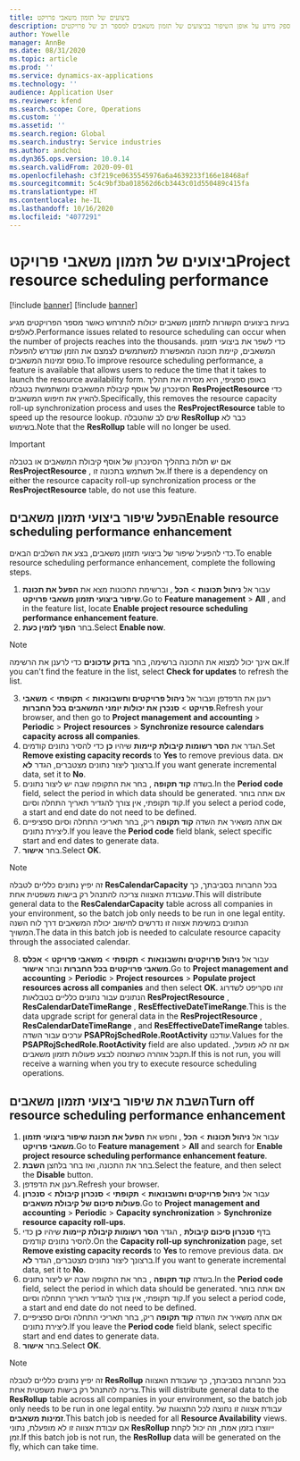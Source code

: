 ```yaml
---
title: ביצועים של תזמון משאבי פרויקט
description: נושא זה מספק מידע על אופן השיפור בביצועים של תזמון משאבים למספר רב של פרויקטים.
author: Yowelle
manager: AnnBe
ms.date: 08/31/2020
ms.topic: article
ms.prod: ''
ms.service: dynamics-ax-applications
ms.technology: ''
audience: Application User
ms.reviewer: kfend
ms.search.scope: Core, Operations
ms.custom: ''
ms.assetid: ''
ms.search.region: Global
ms.search.industry: Service industries
ms.author: andchoi
ms.dyn365.ops.version: 10.0.14
ms.search.validFrom: 2020-09-01
ms.openlocfilehash: c3f219ce0635545976a6a4639233f166e18468af
ms.sourcegitcommit: 5c4c9bf3ba018562d6cb3443c01d550489c415fa
ms.translationtype: HT
ms.contentlocale: he-IL
ms.lasthandoff: 10/16/2020
ms.locfileid: "4077291"
---
```

# <a name="project-resource-scheduling-performance"></a><span data-ttu-id="e6993-103">ביצועים של תזמון משאבי פרויקט</span><span class="sxs-lookup"><span data-stu-id="e6993-103">Project resource scheduling performance</span></span>

[!include [banner](../includes/banner.md)]
[!include [banner](../includes/preview-banner.md)]


<span data-ttu-id="e6993-104">בעיות ביצועים הקשורות לתזמון משאבים יכולות להתרחש כאשר מספר הפרויקטים מגיע לאלפים.</span><span class="sxs-lookup"><span data-stu-id="e6993-104">Performance issues related to resource scheduling can occur when the number of projects reaches into the thousands.</span></span> <span data-ttu-id="e6993-105">כדי לשפר את ביצועי תזמון המשאבים, קיימת תכונה המאפשרת למשתמשים לצמצם את הזמן שנדרש להפעלת טופס זמינות המשאבים.</span><span class="sxs-lookup"><span data-stu-id="e6993-105">To improve resource scheduling performance, a feature is available that allows users to reduce the time that it takes to launch the resource availability form.</span></span> <span data-ttu-id="e6993-106">באופן ספציפי, היא מסירה את תהליך הסינכרון של אוסף קיבולת המשאבים ומשתמשת בטבלה **ResProjectResource** כדי להאיץ את חיפוש המשאבים.</span><span class="sxs-lookup"><span data-stu-id="e6993-106">Specifically, this removes the resource capacity roll-up synchronization process and uses the **ResProjectResource** table to speed up the resource lookup.</span></span> <span data-ttu-id="e6993-107">שים לב שהטבלה **ResRollup** כבר לא בשימוש.</span><span class="sxs-lookup"><span data-stu-id="e6993-107">Note that the **ResRollup** table will no longer be used.</span></span>

> [!IMPORTANT]
> <span data-ttu-id="e6993-108">אם יש תלות בתהליך הסינכרון של אוסף קיבולת המשאבים או בטבלה **ResProjectResource** , אל תשתמש בתכונה זו.</span><span class="sxs-lookup"><span data-stu-id="e6993-108">If there is a dependency on either the resource capacity roll-up synchronization process or the **ResProjectResource** table, do not use this feature.</span></span>

## <a name="enable-resource-scheduling-performance-enhancement"></a><span data-ttu-id="e6993-109">הפעל שיפור ביצועי תזמון משאבים</span><span class="sxs-lookup"><span data-stu-id="e6993-109">Enable resource scheduling performance enhancement</span></span>
<span data-ttu-id="e6993-110">כדי להפעיל שיפור של ביצועי תזמון משאבים, בצע את השלבים הבאים.</span><span class="sxs-lookup"><span data-stu-id="e6993-110">To enable resource scheduling performance enhancement, complete the following steps.</span></span>

1. <span data-ttu-id="e6993-111">עבור אל **ניהול תכונות** > **הכל** , וברשימת התכונות מצא את **הפעל את תכונת שיפור ביצועי תזמון משאבי פרויקט**.</span><span class="sxs-lookup"><span data-stu-id="e6993-111">Go to **Feature management** > **All** , and in the feature list, locate **Enable project resource scheduling performance enhancement feature**.</span></span>
2. <span data-ttu-id="e6993-112">בחר **הפוך לזמין כעת**.</span><span class="sxs-lookup"><span data-stu-id="e6993-112">Select **Enable now**.</span></span>

> [!NOTE]
> <span data-ttu-id="e6993-113">אם אינך יכול למצוא את התכונה ברשימה, בחר **בדוק עדכונים** כדי לרענן את הרשימה.</span><span class="sxs-lookup"><span data-stu-id="e6993-113">If you can't find the feature in the list, select **Check for updates** to refresh the list.</span></span>

3. <span data-ttu-id="e6993-114">רענן את הדפדפן ועבור אל **ניהול פרויקטים וחשבונאות** > **תקופתי** > **משאבי פרויקט** > **סנכרן את יכולות יומני המשאבים בכל החברות**.</span><span class="sxs-lookup"><span data-stu-id="e6993-114">Refresh your browser, and then go to **Project management and accounting** > **Periodic** > **Project resources** > **Synchronize resource calendars capacity across all companies**.</span></span>
4. <span data-ttu-id="e6993-115">הגדר את **הסר רשומות קיבולת קיימות** שיהיו **כן** כדי להסיר נתונים קודמים.</span><span class="sxs-lookup"><span data-stu-id="e6993-115">Set **Remove existing capacity records** to **Yes** to remove previous data.</span></span> <span data-ttu-id="e6993-116">אם ברצונך ליצור נתונים מצטברים, הגדר **לא**.</span><span class="sxs-lookup"><span data-stu-id="e6993-116">If you want generate incremental data, set it to **No**.</span></span>
5. <span data-ttu-id="e6993-117">בשדה **קוד תקופה** , בחר את התקופה שבה יש ליצור נתונים.</span><span class="sxs-lookup"><span data-stu-id="e6993-117">In the **Period code** field, select the period in which data should be generated.</span></span> <span data-ttu-id="e6993-118">אם אתה בוחר קוד תקופתי, אין צורך להגדיר תאריך התחלה וסיום.</span><span class="sxs-lookup"><span data-stu-id="e6993-118">If you select a period code, a start and end date do not need to be defined.</span></span>
6. <span data-ttu-id="e6993-119">אם אתה משאיר את השדה **קוד תקופה** ריק, בחר תאריכי התחלה וסיום ספציפיים ליצירת נתונים.</span><span class="sxs-lookup"><span data-stu-id="e6993-119">If you leave the **Period code** field blank, select specific start and end dates to generate data.</span></span>
7. <span data-ttu-id="e6993-120">בחר **אישור**.</span><span class="sxs-lookup"><span data-stu-id="e6993-120">Select **OK**.</span></span>

 > [!NOTE]
 > <span data-ttu-id="e6993-121">זה יפיץ נתונים כלליים לטבלה **ResCalendarCapacity** בכל החברות בסביבתך, כך שעבודת האצווה צריכה להתנהל רק בישות משפטית אחת.</span><span class="sxs-lookup"><span data-stu-id="e6993-121">This will distribute general data to the **ResCalendarCapacity** table across all companies in your environment, so the batch job only needs to be run in one legal entity.</span></span> <span data-ttu-id="e6993-122">הנתונים במשימת אצווה זו נדרשים לחישוב יכולת המשאבים דרך לוח השנה המשויך.</span><span class="sxs-lookup"><span data-stu-id="e6993-122">The data in this batch job is needed to calculate resource capacity through the associated calendar.</span></span>

8. <span data-ttu-id="e6993-123">עבור אל **ניהול פרויקטים וחשבונאות** > **תקופתי** > **משאבי פרויקט** > **אכלס משאבי פרויקטים בכל החברות** ובחר **אישור**.</span><span class="sxs-lookup"><span data-stu-id="e6993-123">Go to **Project management and accounting** > **Periodic** > **Project resources** > **Populate project resources across all companies** and then select **OK**.</span></span> <span data-ttu-id="e6993-124">זהו סקריפט לשדרוג הנתונים עבור נתונים כלליים בטבלאות **ResProjectResource** , **ResCalendarDateTimeRange** , **ResEffectiveDateTimeRange**.</span><span class="sxs-lookup"><span data-stu-id="e6993-124">This is the data upgrade script for general data in the **ResProjectResource** , **ResCalendarDateTimeRange** , and **ResEffectiveDateTimeRange** tables.</span></span> <span data-ttu-id="e6993-125">ערכים עבור השדה **PSAPRojSchedRole.RootActivity** עודכנו.</span><span class="sxs-lookup"><span data-stu-id="e6993-125">Values for the **PSAPRojSchedRole.RootActivity** field are also updated.</span></span> <span data-ttu-id="e6993-126">אם זה לא מופעל, תקבל אזהרה כשתנסה לבצע פעולות תזמון משאבים.</span><span class="sxs-lookup"><span data-stu-id="e6993-126">If this is not run, you will receive a warning when you try to execute resource scheduling operations.</span></span>
 
## <a name="turn-off-resource-scheduling-performance-enhancement"></a><span data-ttu-id="e6993-127">השבת את שיפור ביצועי תזמון משאבים</span><span class="sxs-lookup"><span data-stu-id="e6993-127">Turn off resource scheduling performance enhancement</span></span>

1. <span data-ttu-id="e6993-128">עבור אל **ניהול תכונות** > **הכל** , וחפש את **הפעל את תכונת שיפור ביצועי תזמון משאבי פרויקט**.</span><span class="sxs-lookup"><span data-stu-id="e6993-128">Go to **Feature management** > **All**  and search for **Enable project resource scheduling performance enhancement feature**.</span></span>
2. <span data-ttu-id="e6993-129">בחר את התכונה, ואז בחר בלחצן **השבת**.</span><span class="sxs-lookup"><span data-stu-id="e6993-129">Select the feature, and then select the **Disable** button.</span></span>
3. <span data-ttu-id="e6993-130">רענן את הדפדפן.</span><span class="sxs-lookup"><span data-stu-id="e6993-130">Refresh your browser.</span></span>
4. <span data-ttu-id="e6993-131">עבור אל **ניהול פרויקטים וחשבונאות** > **תקופתי** > **סנכרון קיבולת** > **סנכרון פעולות סיכום של קיבולת משאבים**.</span><span class="sxs-lookup"><span data-stu-id="e6993-131">Go to **Project management and accounting** > **Periodic** > **Capacity synchronization** > **Synchronize resource capacity roll-ups**.</span></span>
5. <span data-ttu-id="e6993-132">בדף **סנכרון סיכום קיבולת** , הגדר **הסר רשומות קיבולת קיימות** שיהיו **כן** כדי להסיר נתונים קודמים.</span><span class="sxs-lookup"><span data-stu-id="e6993-132">On the **Capacity roll-up synchronization** page, set **Remove existing capacity records** to **Yes** to remove previous data.</span></span> <span data-ttu-id="e6993-133">אם ברצונך ליצור נתונים מצטברים, הגדר **לא**.</span><span class="sxs-lookup"><span data-stu-id="e6993-133">If you want to generate incremental data, set it to **No**.</span></span>
6. <span data-ttu-id="e6993-134">בשדה **קוד תקופה** , בחר את התקופה שבה יש ליצור נתונים.</span><span class="sxs-lookup"><span data-stu-id="e6993-134">In the **Period code** field, select the period in which data should be generated.</span></span> <span data-ttu-id="e6993-135">אם אתה בוחר קוד תקופתי, אין צורך להגדיר תאריך התחלה וסיום.</span><span class="sxs-lookup"><span data-stu-id="e6993-135">If you select a period code, a start and end date do not need to be defined.</span></span>
7. <span data-ttu-id="e6993-136">אם אתה משאיר את השדה **קוד תקופה** ריק, בחר תאריכי התחלה וסיום ספציפיים ליצירת נתונים.</span><span class="sxs-lookup"><span data-stu-id="e6993-136">If you leave the **Period code** field blank, select specific start and end dates to generate data.</span></span>
8. <span data-ttu-id="e6993-137">בחר **אישור**.</span><span class="sxs-lookup"><span data-stu-id="e6993-137">Select **OK**.</span></span>

> [!NOTE]
> <span data-ttu-id="e6993-138">זה יפיץ נתונים כלליים לטבלה **ResRollup‎** בכל החברות בסביבתך, כך שעבודת האצווה צריכה להתנהל רק בישות משפטית אחת.</span><span class="sxs-lookup"><span data-stu-id="e6993-138">This will distribute general data to the **ResRollup** table across all companies in your environment, so the batch job only needs to be run in one legal entity.</span></span> <span data-ttu-id="e6993-139">עבודת אצווה זו נחוצה לכל התצוגות של **זמינות משאבים**.</span><span class="sxs-lookup"><span data-stu-id="e6993-139">This batch job is needed for all **Resource Availability** views.</span></span> <span data-ttu-id="e6993-140">אם עבודת אצווה זו לא מופעלת, נתוני **ResRollup** ייווצרו בזמן אמת, וזה יכול לקחת זמן.</span><span class="sxs-lookup"><span data-stu-id="e6993-140">If this batch job is not run, the **ResRollup** data will be generated on the fly, which can take time.</span></span>
